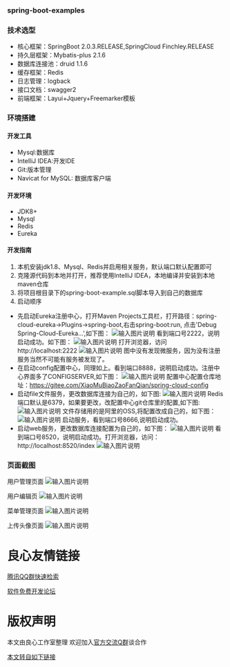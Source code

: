 ### spring-boot-examples


### 技术选型
- 核心框架：SpringBoot 2.0.3.RELEASE,SpringCloud Finchley.RELEASE
- 持久层框架：Mybatis-plus 2.1.6
- 数据库连接池：druid 1.1.6
- 缓存框架：Redis 
- 日志管理：logback
- 接口文档：swagger2
- 前端框架：Layui+Jquery+Freemarker模板

### 环境搭建
#### 开发工具
- Mysql:数据库
- IntelliJ IDEA:开发IDE
- Git:版本管理
- Navicat for MySQL: 数据库客户端
#### 开发环境
- JDK8+
- Mysql
- Redis
- Eureka
#### 开发指南
1. 本机安装jdk1.8、Mysql、Redis并启用相关服务，默认端口默认配置即可
2. 克隆源代码到本地并打开，推荐使用IntelliJ IDEA，本地编译并安装到本地maven仓库
3. 将项目根目录下的spring-boot-example.sql脚本导入到自己的数据库
4. 启动顺序
- 先启动Eureka注册中心，打开Maven Projects工具栏，打开路径：spring-cloud-eureka->Plugins->spring-boot,右击spring-boot:run,
点击'Debug Spring-Cloud-Eureka...’,如下图：
![输入图片说明](https://images.gitee.com/uploads/images/2019/0615/180340_24ca8062_1476348.png "屏幕截图.png")
看到端口号2222，说明启动成功。如下图：
![输入图片说明](https://images.gitee.com/uploads/images/2019/0615/180649_8183eff0_1476348.png "屏幕截图.png")
打开浏览器，访问http://localhost:2222
![输入图片说明](https://images.gitee.com/uploads/images/2019/0615/180906_c91d40e5_1476348.png "屏幕截图.png")
图中没有发现微服务，因为没有注册服务当然不可能有服务被发现了。
- 在启动config配置中心，同理如上。看到端口8888，说明启动成功。注册中心界面多了CONFIGSERVER,如下图：
![输入图片说明](https://images.gitee.com/uploads/images/2019/0615/181536_287ab56d_1476348.png "屏幕截图.png")
配置中心配置仓库地址：https://gitee.com/XiaoMuBiaoZaoFanQian/spring-cloud-config
- 启动file文件服务，更改数据库连接为自己的，如下图:
![输入图片说明](https://images.gitee.com/uploads/images/2019/0615/181832_f8ef2762_1476348.png "屏幕截图.png")
Redis端口默认是6379，如果要更改，改配置中心git仓库里的配置,如下图:
![输入图片说明](https://images.gitee.com/uploads/images/2019/0615/182105_fd421253_1476348.png "屏幕截图.png")
文件存储用的是阿里的OSS,将配置改成自己的，如下图：
![输入图片说明](https://images.gitee.com/uploads/images/2019/0615/182508_f659a630_1476348.png "屏幕截图.png")
启动服务，看到端口号8666,说明启动成功。
- 启动web服务，更改数据库连接配置为自己的，如下图：
![输入图片说明](https://images.gitee.com/uploads/images/2019/0615/183020_daf6f3f5_1476348.png "屏幕截图.png")
看到端口号8520，说明启动成功。打开浏览器，访问：http://localhost:8520/index
![输入图片说明](https://gitee.com/uploads/images/2017/1231/150939_9961dbda_1476348.png "登陆页面.png")

### 页面截图
用户管理页面
![输入图片说明](https://gitee.com/uploads/images/2017/1231/151035_9105f78e_1476348.png "用户管理页面.png")

用户编辑页
![输入图片说明](https://gitee.com/uploads/images/2017/1231/151129_764fb901_1476348.png "用户编辑页.png")

菜单管理页面
![输入图片说明](https://gitee.com/uploads/images/2017/1231/151153_94f1f82e_1476348.png "菜单管理页.png")

上传头像页面
![输入图片说明](https://gitee.com/uploads/images/2017/1231/151231_49b2a85b_1476348.png "修改头像页面.png")




 # 良心友情链接

[腾讯QQ群快速检索](http://u.720life.cn/s/8cf73f7c)

[软件免费开发论坛](http://u.720life.cn/s/bbb01dc0)

# 版权声明 

本文由良心工作室整理 欢迎加入[官方交流Q群](https://u.720life.cn/s/f2316816)谈合作

[本文转自如下链接](http://u.720life.cn/g/2e71d0f0a5c601172267ba20d3a43c6eeda4f962969448ad503ec26e68e09f2c96bc405d0d0be88b85808c0b27542fa772586bd8a79b1ea1a52e9b33b1405e027df2d472b77af33956031bde636ab495)